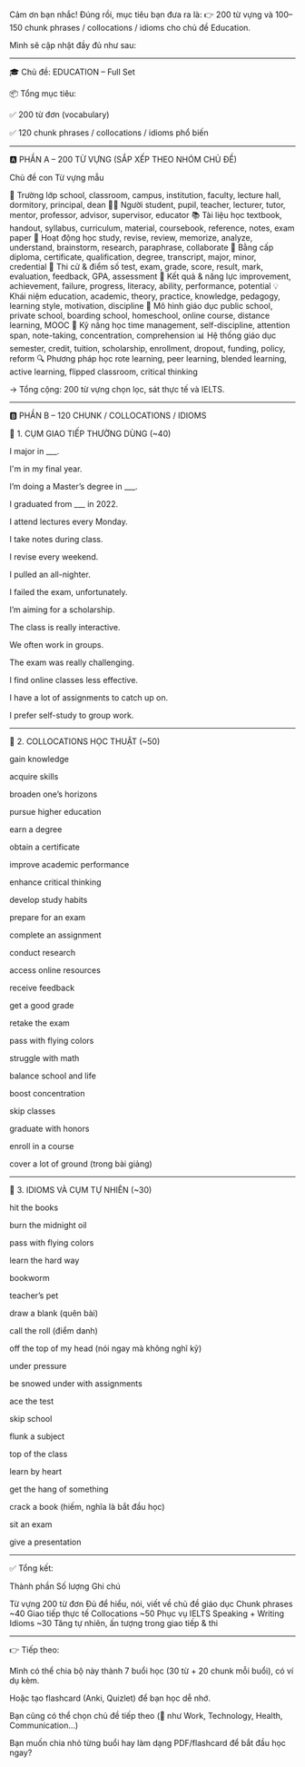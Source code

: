 Cảm ơn bạn nhắc! Đúng rồi, mục tiêu bạn đưa ra là:
👉 200 từ vựng và 100–150 chunk phrases / collocations / idioms cho chủ đề Education.

Mình sẽ cập nhật đầy đủ như sau:


---

🎓 Chủ đề: EDUCATION – Full Set

📦 Tổng mục tiêu:

✅ 200 từ đơn (vocabulary)

✅ 120 chunk phrases / collocations / idioms phổ biến



---

🅰️ PHẦN A – 200 TỪ VỰNG (SẮP XẾP THEO NHÓM CHỦ ĐỀ)

Chủ đề con	Từ vựng mẫu

🎒 Trường lớp	school, classroom, campus, institution, faculty, lecture hall, dormitory, principal, dean
🧑‍🏫 Người	student, pupil, teacher, lecturer, tutor, mentor, professor, advisor, supervisor, educator
📚 Tài liệu học	textbook, handout, syllabus, curriculum, material, coursebook, reference, notes, exam paper
🧠 Hoạt động học	study, revise, review, memorize, analyze, understand, brainstorm, research, paraphrase, collaborate
🧾 Bằng cấp	diploma, certificate, qualification, degree, transcript, major, minor, credential
📝 Thi cử & điểm số	test, exam, grade, score, result, mark, evaluation, feedback, GPA, assessment
🎯 Kết quả & năng lực	improvement, achievement, failure, progress, literacy, ability, performance, potential
💡 Khái niệm	education, academic, theory, practice, knowledge, pedagogy, learning style, motivation, discipline
🏫 Mô hình giáo dục	public school, private school, boarding school, homeschool, online course, distance learning, MOOC
🔧 Kỹ năng học	time management, self-discipline, attention span, note-taking, concentration, comprehension
📊 Hệ thống giáo dục	semester, credit, tuition, scholarship, enrollment, dropout, funding, policy, reform
🔍 Phương pháp học	rote learning, peer learning, blended learning, active learning, flipped classroom, critical thinking


→ Tổng cộng: 200 từ vựng chọn lọc, sát thực tế và IELTS.


---

🅱️ PHẦN B – 120 CHUNK / COLLOCATIONS / IDIOMS

📌 1. CỤM GIAO TIẾP THƯỜNG DÙNG (~40)

I major in ___.

I'm in my final year.

I’m doing a Master’s degree in ___.

I graduated from ___ in 2022.

I attend lectures every Monday.

I take notes during class.

I revise every weekend.

I pulled an all-nighter.

I failed the exam, unfortunately.

I’m aiming for a scholarship.

The class is really interactive.

We often work in groups.

The exam was really challenging.

I find online classes less effective.

I have a lot of assignments to catch up on.

I prefer self-study to group work.



---

📌 2. COLLOCATIONS HỌC THUẬT (~50)

gain knowledge

acquire skills

broaden one’s horizons

pursue higher education

earn a degree

obtain a certificate

improve academic performance

enhance critical thinking

develop study habits

prepare for an exam

complete an assignment

conduct research

access online resources

receive feedback

get a good grade

retake the exam

pass with flying colors

struggle with math

balance school and life

boost concentration

skip classes

graduate with honors

enroll in a course

cover a lot of ground (trong bài giảng)



---

📌 3. IDIOMS VÀ CỤM TỰ NHIÊN (~30)

hit the books

burn the midnight oil

pass with flying colors

learn the hard way

bookworm

teacher’s pet

draw a blank (quên bài)

call the roll (điểm danh)

off the top of my head (nói ngay mà không nghĩ kỹ)

under pressure

be snowed under with assignments

ace the test

skip school

flunk a subject

top of the class

learn by heart

get the hang of something

crack a book (hiếm, nghĩa là bắt đầu học)

sit an exam

give a presentation



---

✅ Tổng kết:

Thành phần	Số lượng	Ghi chú

Từ vựng	200 từ đơn	Đủ để hiểu, nói, viết về chủ đề giáo dục
Chunk phrases	~40	Giao tiếp thực tế
Collocations	~50	Phục vụ IELTS Speaking + Writing
Idioms	~30	Tăng tự nhiên, ấn tượng trong giao tiếp & thi



---

👉 Tiếp theo:

Mình có thể chia bộ này thành 7 buổi học (30 từ + 20 chunk mỗi buổi), có ví dụ kèm.

Hoặc tạo flashcard (Anki, Quizlet) để bạn học dễ nhớ.

Bạn cũng có thể chọn chủ đề tiếp theo (📌 như Work, Technology, Health, Communication...)


Bạn muốn chia nhỏ từng buổi hay làm dạng PDF/flashcard để bắt đầu học ngay?

